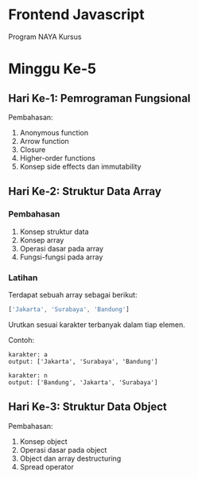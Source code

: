 # Frontend Javascript
Program NAYA Kursus

# Minggu Ke-5

## Hari Ke-1: Pemrograman Fungsional
Pembahasan:
1. Anonymous function
2. Arrow function
3. Closure
4. Higher-order functions
5. Konsep side effects dan immutability

## Hari Ke-2: Struktur Data Array
### Pembahasan
1. Konsep struktur data
2. Konsep array
3. Operasi dasar pada array
4. Fungsi-fungsi pada array

### Latihan
Terdapat sebuah array sebagai berikut:
```js
['Jakarta', 'Surabaya', 'Bandung']
```

Urutkan sesuai karakter terbanyak dalam tiap elemen.

Contoh:
```
karakter: a
output: ['Jakarta', 'Surabaya', 'Bandung']

karakter: n
output: ['Bandung', 'Jakarta', 'Surabaya']
```


## Hari Ke-3: Struktur Data Object
Pembahasan:
1. Konsep object
2. Operasi dasar pada object
3. Object dan array destructuring
4. Spread operator
